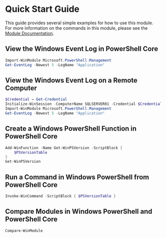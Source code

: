 # Quick Start Guide

This guide provides several simple examples for how to use this module.
For more information on the commands in this module,
please see the [Module Documentation][ModuleDocs].

[ModuleDocs]: ./Module/WindowsCompatibility.md

## View the Windows Event Log in PowerShell Core

```powershell
Import-WinModule Microsoft.PowerShell.Management
Get-EventLog -Newest 5 -LogName "Application"
```

## View the Windows Event Log on a Remote Computer

```powershell
$Credential = Get-Credential
Initialize-WinSession -ComputerName SQLSERVER01 -Credential $Credential
Import-WinModule Microsoft.PowerShell.Management
Get-EventLog -Newest 5 -LogName "Application"
```

## Create a Windows PowerShell Function in PowerShell Core

```powershell
Add-WinFunction -Name Get-WinPSVersion -ScriptBlock {
    $PSVersionTable
}
Get-WinPSVersion
```

## Run a Command in Windows PowerShell from PowerShell Core

```powershell
Invoke-WinCommand -ScriptBlock { $PSVersionTable }
```

## Compare Modules in Windows PowerShell and PowerShell Core

```powershell
Compare-WinModule
```
